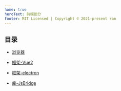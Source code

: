 ```yaml
---
home: true
heroText: 前端部分
footer: MIT Licensed | Copyright © 2021-present ran
---
```


## 目录

* [浏览器](./browser)

* [框架-Vue2](./frame-vue2)
* [框架-electron](./frame-electron)
* [库-JsBridge](./library/js-bridge)



